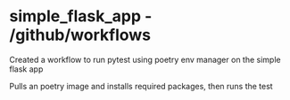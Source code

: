# simple_flask_app - /github/workflows

Created a workflow to run pytest using poetry env manager on the simple flask app

Pulls an poetry image and installs required packages, then runs the test
